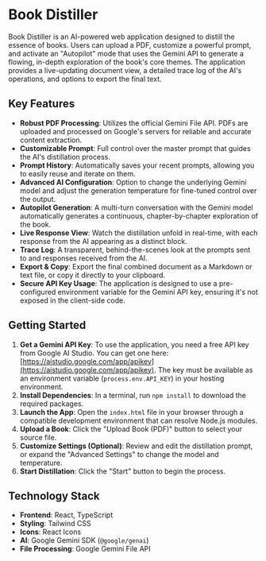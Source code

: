 # Book Distiller

Book Distiller is an AI-powered web application designed to distill the essence of books. Users can upload a PDF, customize a powerful prompt, and activate an "Autopilot" mode that uses the Gemini API to generate a flowing, in-depth exploration of the book's core themes. The application provides a live-updating document view, a detailed trace log of the AI's operations, and options to export the final text.

## Key Features

-   **Robust PDF Processing**: Utilizes the official Gemini File API. PDFs are uploaded and processed on Google's servers for reliable and accurate content extraction.
-   **Customizable Prompt**: Full control over the master prompt that guides the AI's distillation process.
-   **Prompt History**: Automatically saves your recent prompts, allowing you to easily reuse and iterate on them.
-   **Advanced AI Configuration**: Option to change the underlying Gemini model and adjust the generation temperature for fine-tuned control over the output.
-   **Autopilot Generation**: A multi-turn conversation with the Gemini model automatically generates a continuous, chapter-by-chapter exploration of the book.
-   **Live Response View**: Watch the distillation unfold in real-time, with each response from the AI appearing as a distinct block.
-   **Trace Log**: A transparent, behind-the-scenes look at the prompts sent to and responses received from the AI.
-   **Export & Copy**: Export the final combined document as a Markdown or text file, or copy it directly to your clipboard.
-   **Secure API Key Usage**: The application is designed to use a pre-configured environment variable for the Gemini API key, ensuring it's not exposed in the client-side code.

## Getting Started

1.  **Get a Gemini API Key**: To use the application, you need a free API key from Google AI Studio. You can get one here: [https://aistudio.google.com/app/apikey](https://aistudio.google.com/app/apikey). The key must be available as an environment variable (`process.env.API_KEY`) in your hosting environment.
2.  **Install Dependencies**: In a terminal, run `npm install` to download the required packages.
3.  **Launch the App**: Open the `index.html` file in your browser through a compatible development environment that can resolve Node.js modules.
4.  **Upload a Book**: Click the "Upload Book (PDF)" button to select your source file.
5.  **Customize Settings (Optional)**: Review and edit the distillation prompt, or expand the "Advanced Settings" to change the model and temperature.
6.  **Start Distillation**: Click the "Start" button to begin the process.

## Technology Stack

-   **Frontend**: React, TypeScript
-   **Styling**: Tailwind CSS
-   **Icons**: React Icons
-   **AI**: Google Gemini SDK (`@google/genai`)
-   **File Processing**: Google Gemini File API